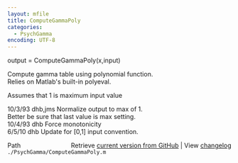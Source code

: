 ```yaml
---
layout: mfile
title: ComputeGammaPoly
categories:
  - PsychGamma
encoding: UTF-8
---
```


output = ComputeGammaPoly(x,input)  

Compute gamma table using polynomial function.  
Relies on Matlab's built-in polyeval.  

Assumes that 1 is maximum input value  

10/3/93  dhb,jms  Normalize output to max of 1.  
                  Better be sure that last value is max setting.  
10/4/93  dhb      Force monotonicity  
6/5/10   dhb      Update for [0,1] input convention.  


<div class="code_header" style="text-align:right;">
  <span style="float:left;">Path&nbsp;&nbsp;</span> <span class="counter">Retrieve <a href=
  "https://raw.github.com/Psychtoolbox-3/Psychtoolbox-3/beta/./PsychGamma/ComputeGammaPoly.m">current version from GitHub</a> | View <a href=
  "https://github.com/Psychtoolbox-3/Psychtoolbox-3/commits/beta/./PsychGamma/ComputeGammaPoly.m">changelog</a></span>
</div>
<div class="code">
  <code>./PsychGamma/ComputeGammaPoly.m</code>
</div>

